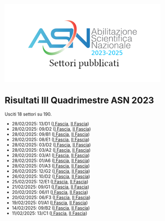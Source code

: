 ![logo](img/logo-2023.png)

# Risultati III Quadrimestre ASN 2023

Usciti 18 settori su 190.

- 28/02/2025: 13/D1 ([I Fascia](https://asn23.cineca.it/pubblico/miur/esito/13%252FD1/1/3), [II Fascia](https://asn23.cineca.it/pubblico/miur/esito/13%252FD1/2/3))
- 28/02/2025: 09/D2 ([I Fascia](https://asn23.cineca.it/pubblico/miur/esito/09%252FD2/1/3), [II Fascia](https://asn23.cineca.it/pubblico/miur/esito/09%252FD2/2/3))
- 28/02/2025: 09/B1 ([I Fascia](https://asn23.cineca.it/pubblico/miur/esito/09%252FB1/1/3), [II Fascia](https://asn23.cineca.it/pubblico/miur/esito/09%252FB1/2/3))
- 28/02/2025: 08/E1 ([I Fascia](https://asn23.cineca.it/pubblico/miur/esito/08%252FE1/1/3), [II Fascia](https://asn23.cineca.it/pubblico/miur/esito/08%252FE1/2/3))
- 28/02/2025: 03/D2 ([I Fascia](https://asn23.cineca.it/pubblico/miur/esito/03%252FD2/1/3), [II Fascia](https://asn23.cineca.it/pubblico/miur/esito/03%252FD2/2/3))
- 28/02/2025: 03/A2 ([I Fascia](https://asn23.cineca.it/pubblico/miur/esito/03%252FA2/1/3), [II Fascia](https://asn23.cineca.it/pubblico/miur/esito/03%252FA2/2/3))
- 28/02/2025: 03/A1 ([I Fascia](https://asn23.cineca.it/pubblico/miur/esito/03%252FA1/1/3), [II Fascia](https://asn23.cineca.it/pubblico/miur/esito/03%252FA1/2/3))
- 28/02/2025: 01/A6 ([I Fascia](https://asn23.cineca.it/pubblico/miur/esito/01%252FA6/1/3), [II Fascia](https://asn23.cineca.it/pubblico/miur/esito/01%252FA6/2/3))
- 28/02/2025: 01/A3 ([I Fascia](https://asn23.cineca.it/pubblico/miur/esito/01%252FA3/1/3), [II Fascia](https://asn23.cineca.it/pubblico/miur/esito/01%252FA3/2/3))
- 26/02/2025: 12/G2 ([I Fascia](https://asn23.cineca.it/pubblico/miur/esito/12%252FG2/1/3), [II Fascia](https://asn23.cineca.it/pubblico/miur/esito/12%252FG2/2/3))
- 26/02/2025: 10/D2 ([I Fascia](https://asn23.cineca.it/pubblico/miur/esito/10%252FD2/1/3), [II Fascia](https://asn23.cineca.it/pubblico/miur/esito/10%252FD2/2/3))
- 25/02/2025: 12/E1 ([I Fascia](https://asn23.cineca.it/pubblico/miur/esito/12%252FE1/1/3), [II Fascia](https://asn23.cineca.it/pubblico/miur/esito/12%252FE1/2/3))
- 21/02/2025: 09/G1 ([I Fascia](https://asn23.cineca.it/pubblico/miur/esito/09%252FG1/1/3), [II Fascia](https://asn23.cineca.it/pubblico/miur/esito/09%252FG1/2/3))
- 20/02/2025: 06/I1 ([I Fascia](https://asn23.cineca.it/pubblico/miur/esito/06%252FI1/1/3), [II Fascia](https://asn23.cineca.it/pubblico/miur/esito/06%252FI1/2/3))
- 20/02/2025: 06/F3 ([I Fascia](https://asn23.cineca.it/pubblico/miur/esito/06%252FF3/1/3), [II Fascia](https://asn23.cineca.it/pubblico/miur/esito/06%252FF3/2/3))
- 19/02/2025: 01/A1 ([I Fascia](https://asn23.cineca.it/pubblico/miur/esito/01%252FA1/1/3), [II Fascia](https://asn23.cineca.it/pubblico/miur/esito/01%252FA1/2/3))
- 14/02/2025: 09/B2 ([I Fascia](https://asn23.cineca.it/pubblico/miur/esito/09%252FB2/1/3), [II Fascia](https://asn23.cineca.it/pubblico/miur/esito/09%252FB2/2/3))
- 11/02/2025: 13/C1 ([I Fascia](https://asn23.cineca.it/pubblico/miur/esito/13%252FC1/1/3), [II Fascia](https://asn23.cineca.it/pubblico/miur/esito/13%252FC1/2/3))
